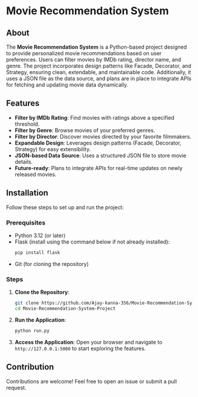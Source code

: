 # Movie Recommendation System

## About

The **Movie Recommendation System** is a Python-based project designed to provide personalized movie recommendations based on user preferences. Users can filter movies by IMDb rating, director name, and genre. The project incorporates design patterns like Facade, Decorator, and Strategy, ensuring clean, extendable, and maintainable code. Additionally, it uses a JSON file as the data source, and plans are in place to integrate APIs for fetching and updating movie data dynamically.

## Features

- **Filter by IMDb Rating**: Find movies with ratings above a specified threshold.
- **Filter by Genre**: Browse movies of your preferred genres.
- **Filter by Director**: Discover movies directed by your favorite filmmakers.
- **Expandable Design**: Leverages design patterns (Facade, Decorator, Strategy) for easy extensibility.
- **JSON-based Data Source**: Uses a structured JSON file to store movie details.
- **Future-ready**: Plans to integrate APIs for real-time updates on newly released movies.

## Installation

Follow these steps to set up and run the project:

### Prerequisites

- Python 3.12 (or later)
- Flask (install using the command below if not already installed):
  ```bash
  pip install flask
  ```
- Git (for cloning the repository)

### Steps

1. **Clone the Repository**:

   ```bash
   git clone https://github.com/Ajay-kanna-356/Movie-Recommendation-System-Project.git
   cd Movie-Recommendation-System-Project
   ```

  

2. **Run the Application**:

   ```bash
   python run.py
   ```

2. **Access the Application**: Open your browser and navigate to `http://127.0.0.1:5000` to start exploring the features.


## Contribution

Contributions are welcome! Feel free to open an issue or submit a pull request.







